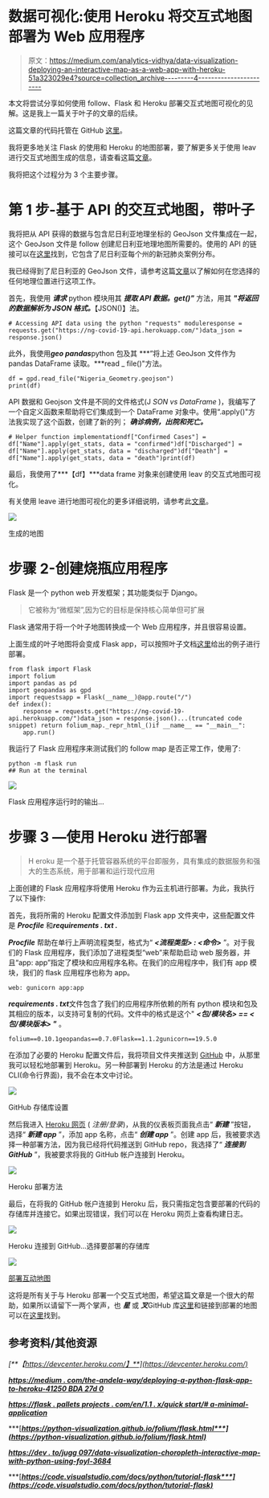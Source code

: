 # 数据可视化:使用 Heroku 将交互式地图部署为 Web 应用程序

> 原文：<https://medium.com/analytics-vidhya/data-visualization-deploying-an-interactive-map-as-a-web-app-with-heroku-51a323029e4?source=collection_archive---------4----------------------->

本文将尝试分享如何使用 follow、Flask 和 Heroku 部署交互式地图可视化的见解。这是我上一篇关于叶子的文章的后续。

这篇文章的代码托管在 GitHub [这里](https://github.com/JUGG097/Folium-Choropleth-Map-Heroku)。

我将更多地关注 Flask 的使用和 Heroku 的地图部署，要了解更多关于使用 leav 进行交互式地图生成的信息，请查看这篇[文章](https://dev.to/jugg097/data-visualization-choropleth-interactive-map-with-python-using-folium-3684)。

我将把这个过程分为 3 个主要步骤。

# 第 1 步-基于 API 的交互式地图，带叶子

我将把从 API 获得的数据与包含尼日利亚地理坐标的 GeoJson 文件集成在一起，这个 GeoJson 文件是 follow 创建尼日利亚地理地图所需要的。使用的 API 的链接可以在[这里](https://ng-covid-19-api.herokuapp.com/)找到，它包含了尼日利亚每个州的新冠肺炎案例分布。

我已经得到了尼日利亚的 GeoJson 文件，请参考这篇[文章](https://dev.to/jugg097/data-visualization-choropleth-interactive-map-with-python-using-folium-3684)以了解如何在您选择的任何地理位置进行这项工作。

首先，我使用 ***请求*** python 模块用其 ***提取 API 数据。get()"*** 方法，用其 ***"将返回的数据解析为 JSON 格式。***【JSON()】法。

```
# Accessing API data using the python "requests" moduleresponse = requests.get("https://ng-covid-19-api.herokuapp.com/")data_json = response.json()
```

此外，我使用***geo pandas***python 包及其 ***”将上述 GeoJson 文件作为 pandas DataFrame 读取。***read _ file()"方法。

```
df = gpd.read_file("Nigeria_Geometry.geojson")
print(df)
```

API 数据和 Geojson 文件是不同的文件格式(J *SON vs DataFrame* )，我编写了一个自定义函数来帮助将它们集成到一个 DataFrame 对象中。使用“.apply()"方法我实现了这个函数，创建了新的列； ***确诊病例，出院和死亡。***

```
# Helper function implementationdf["Confirmed Cases"] = df["Name"].apply(get_stats, data = "confirmed")df["Discharged"] = df["Name"].apply(get_stats, data = "discharged")df["Death"] = df["Name"].apply(get_stats, data = "death")print(df)
```

最后，我使用了***【df】***data frame 对象来创建使用 leav 的交互式地图可视化。

有关使用 leave 进行地图可视化的更多详细说明，请参考此[文章](https://dev.to/jugg097/data-visualization-choropleth-interactive-map-with-python-using-folium-3684)。

![](img/38a0c369176917fe5ee596edf6368cd3.png)

生成的地图

# 步骤 2-创建烧瓶应用程序

Flask 是一个 python web 开发框架；其功能类似于 Django。

> 它被称为“微框架”,因为它的目标是保持核心简单但可扩展

Flask 通常用于将一个叶子地图转换成一个 Web 应用程序，并且很容易设置。

上面生成的叶子地图将会变成 Flask app，可以按照叶子文档[这里](https://python-visualization.github.io/folium/flask.html)给出的例子进行部署。

```
from flask import Flask
import folium
import pandas as pd
import geopandas as gpd
import requestsapp = Flask(__name__)@app.route("/")
def index():
    response = requests.get("https://ng-covid-19-   api.herokuapp.com/")data_json = response.json()...(truncated code snippet) return folium_map._repr_html_()if __name__ == "__main__":
    app.run()
```

我运行了 Flask 应用程序来测试我们的 follow map 是否正常工作，使用了:

```
python -m flask run
## Run at the terminal
```

![](img/11df012d56c14e56861b3b77b8141823.png)

Flask 应用程序运行时的输出…

# 步骤 3 —使用 Heroku 进行部署

> H eroku 是一个基于托管容器系统的平台即服务，具有集成的数据服务和强大的生态系统，用于部署和运行现代应用

上面创建的 Flask 应用程序将使用 Heroku 作为云主机进行部署。为此，我执行了以下操作:

首先，我将所需的 Heroku 配置文件添加到 Flask app 文件夹中，这些配置文件是 ***Procfile*** 和***requirements . txt .***

***Procfile*** 帮助在单行上声明流程类型，格式为“ ***<流程类型> : <命令>*** ”。对于我们的 Flask 应用程序，我们添加了进程类型“web”来帮助启动 web 服务器，并且“app: app”指定了模块和应用程序名称。在我们的应用程序中，我们有 app 模块，我们的 flask 应用程序也称为 app。

```
web: gunicorn app:app
```

***requirements . txt***文件包含了我们的应用程序所依赖的所有 python 模块和包及其相应的版本，以支持可复制的代码。文件中的格式是这个" ***<包/模块名> == <包/模块版本> "*** 。

```
folium==0.10.1geopandas==0.7.0Flask==1.1.2gunicorn==19.5.0
```

在添加了必要的 Heroku 配置文件后，我将项目文件夹推送到 [GitHub](https://github.com/JUGG097/Folium-Choropleth-Map-Heroku) 中，从那里我可以轻松地部署到 Heroku。另一种部署到 Heroku 的方法是通过 Heroku CLI(命令行界面)，我不会在本文中讨论。

![](img/ea1ba373e1689df85f4d2b980468a2e0.png)

GitHub 存储库设置

然后我进入 [Heroku 网页](https://www.heroku.com/platform) ( *注册/登录*)，从我的仪表板页面我点击“ ***新建*** ”按钮，选择“ ***新建 app*** ”，添加 app 名称，点击“ ***创建 app*** ”。创建 app 后，我被要求选择一种部署方法，因为我已经将代码推送到 GitHub repo，我选择了“ ***连接到 GitHub*** ”，我被要求将我的 GitHub 帐户连接到 Heroku。

![](img/ebe85f657c101383a04eeefc005d2909.png)

Heroku 部署方法

最后，在将我的 GitHub 帐户连接到 Heroku 后，我只需指定包含要部署的代码的存储库并连接它。如果出现错误，我们可以在 Heroku 网页上查看构建日志。

![](img/5c9cab53c54c7f26670165dcac98bd1f.png)

Heroku 连接到 GitHub…选择要部署的存储库

![](img/a05f0c8bbcd2143ce7403dafad863ec1.png)

[部署互动地图](https://folium-choropleth-map.herokuapp.com/)

这将是所有关于与 Heroku 部署一个交互式地图，希望这篇文章是一个很大的帮助，如果所以请留下一两个掌声，也 ***星*** 或 ***叉***GitHub 库[这里](https://github.com/JUGG097/Folium-Choropleth-Map-Heroku)和链接到部署的地图可以在[这里](https://folium-choropleth-map.herokuapp.com/)找到。

## **参考资料/其他资源**

*[**【https://devcenter.heroku.com/】**](https://devcenter.heroku.com/)*

**[***https://medium . com/the-andela-way/deploying-a-python-flask-app-to-heroku-41250 BDA 27d 0***](/the-andela-way/deploying-a-python-flask-app-to-heroku-41250bda27d0)**

***[***https://flask . pallets projects . com/en/1.1 . x/quick start/# a-minimal-application***](https://flask.palletsprojects.com/en/1.1.x/quickstart/#a-minimal-application)***

***[***https://python-visualization.github.io/folium/flask.html***](https://python-visualization.github.io/folium/flask.html)***

***[***https://dev . to/jugg 097/data-visualization-choropleth-interactive-map-with-python-using-foyl-3684***](https://dev.to/jugg097/data-visualization-choropleth-interactive-map-with-python-using-folium-3684)***

***[***https://code.visualstudio.com/docs/python/tutorial-flask***](https://code.visualstudio.com/docs/python/tutorial-flask)***